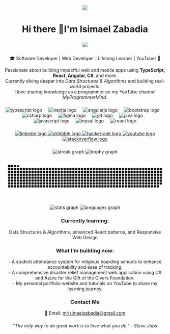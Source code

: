 <div align="center">
  <img height="200" src="https://media1.giphy.com/media/v1.Y2lkPTc5MGI3NjExY2o4anhvZWw4amQ4d3VmaDM0cGU3d3hxdzZ0ZGdtYW40bXNka3VncyZlcD12MV9pbnRlcm5hbF9naWZfYnlfaWQmY3Q9Zw/OumCa12QC9CIvBe2c1/giphy.gif"  />
</div>

###

<h1 align="center">Hi there 👋I'm Isimael Zabadia</h1>

###

<div align="center">
  <img src="https://visitor-badge.laobi.icu/badge?page_id=MrIsimael.MrIsimael&"  />
</div>

###

<div align="center">
  <p>🎓 Software Developer | Web Developer | Lifelong Learner | YouTuber 🎥</p>
  <p>
    Passionate about building impactful web and mobile apps using <b>TypeScript, React, Angular, C#</b>, and more.<br>
    Currently diving deeper into <i>Data Structures & Algorithms</i> and building real-world projects.<br>
    I love sharing knowledge as a programmer on my YouTube channel <em>MyProgrammerMind</em>.
  </p>
</div>

###

<div align="center">
  <img src="https://skillicons.dev/icons?i=ts" height="60" alt="typescript logo"  />
  <img width="12" />
  <img src="https://skillicons.dev/icons?i=nextjs" height="60" alt="nextjs logo"  />
  <img width="12" />
  <img src="https://cdn.jsdelivr.net/gh/devicons/devicon/icons/angularjs/angularjs-original.svg" height="60" alt="angularjs logo"  />
  <img width="12" />
  <img src="https://cdn.jsdelivr.net/gh/devicons/devicon/icons/bootstrap/bootstrap-original.svg" height="60" alt="bootstrap logo"  />
  <img width="12" />
  <img src="https://cdn.jsdelivr.net/gh/devicons/devicon/icons/csharp/csharp-original.svg" height="60" alt="csharp logo"  />
  <img width="12" />
  <img src="https://cdn.jsdelivr.net/gh/devicons/devicon/icons/figma/figma-original.svg" height="60" alt="figma logo"  />
  <img width="12" />
  <img src="https://cdn.jsdelivr.net/gh/devicons/devicon/icons/git/git-original.svg" height="60" alt="git logo"  />
  <img width="12" />
  <img src="https://cdn.jsdelivr.net/gh/devicons/devicon/icons/java/java-original.svg" height="60" alt="java logo"  />
  <img width="12" />
  <img src="https://cdn.jsdelivr.net/gh/devicons/devicon/icons/javascript/javascript-original.svg" height="60" alt="javascript logo"  />
  <img width="12" />
  <img src="https://cdn.jsdelivr.net/gh/devicons/devicon/icons/mysql/mysql-original.svg" height="60" alt="mysql logo"  />
  <img width="12" />
  <img src="https://cdn.jsdelivr.net/gh/devicons/devicon/icons/react/react-original.svg" height="60" alt="react logo"  />
</div>

###

<div align="center">
  <a href="https://www.linkedin.com/in/ishu-zaba/" target="_blank">
    <img src="https://img.shields.io/static/v1?message=LinkedIn&logo=linkedin&label=&color=0077B5&logoColor=white&labelColor=&style=for-the-badge" height="25" alt="linkedin logo"  />
  </a>
  <a href="https://dribbble.com/Isimael" target="_blank">
    <img src="https://img.shields.io/static/v1?message=Dribbble&logo=dribbble&label=&color=EA4C89&logoColor=white&labelColor=&style=for-the-badge" height="25" alt="dribbble logo"  />
  </a>
  <a href="https://www.hackerrank.com/profile/mrisimaelzabadia" target="_blank">
    <img src="https://img.shields.io/static/v1?message=HackerRank&logo=hackerrank&label=&color=2EC866&logoColor=white&labelColor=&style=for-the-badge" height="25" alt="hackerrank logo"  />
  </a>
  <a href="https://www.youtube.com/@MyProgrammerMind" target="_blank">
    <img src="https://img.shields.io/static/v1?message=Youtube&logo=youtube&label=&color=FF0000&logoColor=white&labelColor=&style=for-the-badge" height="25" alt="youtube logo"  />
  </a>
  <a href="https://stackoverflow.com/users/22986736/isimael-zabadia" target="_blank">
    <img src="https://img.shields.io/static/v1?message=Stackoverflow&logo=stackoverflow&label=&color=FE7A16&logoColor=white&labelColor=&style=for-the-badge" height="25" alt="stackoverflow logo"  />
  </a>
</div>

###

<div align="center">
  <img src="https://streak-stats.demolab.com?user=MrIsimael&locale=en&mode=daily&theme=dracula&hide_border=false&border_radius=5&order=3" height="150" alt="streak graph"  />
  <img src="https://github-profile-trophy.vercel.app?username=MrIsimael&theme=dracula&column=-1&row=1&margin-w=8&margin-h=8&no-bg=false&no-frame=false&order=4" height="150" alt="trophy graph"  />
</div>

###

<picture>
  <source media="(prefers-color-scheme: dark)" srcset="https://raw.githubusercontent.com/MrIsimael/MrIsimael/output/pacman-contribution-graph-dark.svg">
  <source media="(prefers-color-scheme: light)" srcset="https://raw.githubusercontent.com/MrIsimael/MrIsimael/output/pacman-contribution-graph.svg">
  <img alt="pacman contribution graph" src="https://raw.githubusercontent.com/MrIsimael/MrIsimael/output/pacman-contribution-graph.svg">
</picture>

###

<div align="center">
  <img src="https://github-readme-stats.vercel.app/api?username=MrIsimael&hide_title=false&hide_rank=false&show_icons=true&include_all_commits=true&count_private=true&disable_animations=false&theme=dracula&locale=en&hide_border=false&order=1" height="150" alt="stats graph"  />
  <img src="https://github-readme-stats.vercel.app/api/top-langs?username=MrIsimael&locale=en&hide_title=false&layout=compact&card_width=320&langs_count=5&theme=dracula&hide_border=false&order=2" height="150" alt="languages graph"  />
</div>

###

<div align="center">
  <h3>Currently learning:</h3>
  <p>Data Structures & Algorithms, advanced React patterns, and Responsive Web Design</p>
</div>

###

<div align="center">
  <h3>What I’m building now:</h3>
  <p>
    - A student attendance system for religious boarding schools to enhance accountability and ease of tracking.<br>
    - A comprehensive disaster relief management web application using C# and Azure for the Gift of the Givers Foundation.<br>
    - My personal portfolio website and tutorials on YouTube to share my learning journey.
  </p>
</div>

###

<div align="center">
  <h3>Contact Me</h3>
  <p>
    📧 Email: <a href="mailto:mrisimaelzabadia@gmail.com">mrisimaelzabadia@gmail.com</a> <br>
  </p>
</div>

###

<div align="center">
  <em>"The only way to do great work is to love what you do." - Steve Jobs </em>
</div>

###
